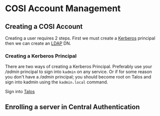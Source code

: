 # COSI Account Management


## Creating a COSI Account

Creating a user requires 2 steps. First we must create a [Kerberos](../services/krb5.md) principal then we can create an [LDAP](../services/ldap.md) DN.

### Creating a Kerberos Principal

There are two ways of creating a Kerberos Principal. Preferably use your _/admin_ principal to sign into `kadmin` on any service. Or if for some reason you don't have a _/admin_ principal; you should become root on Talos and sign into kadmin using the `kadmin.local` command.


Sign into [Talos](../infrastructure/servers/talos.md)

## Enrolling a server in Central Authentication


